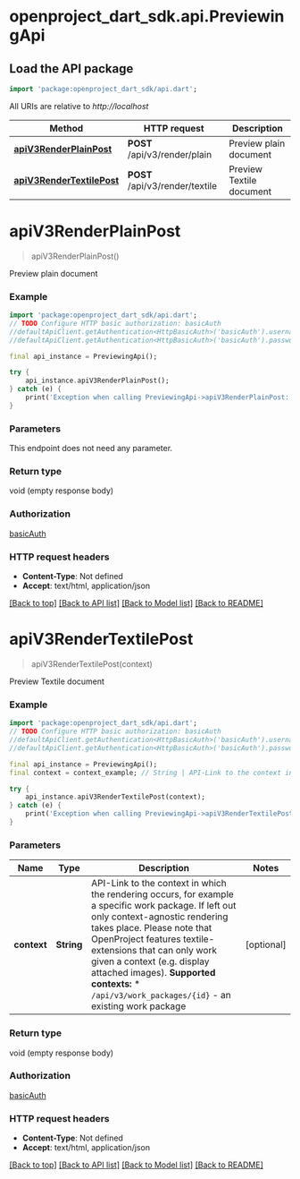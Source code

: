 # openproject_dart_sdk.api.PreviewingApi

## Load the API package
```dart
import 'package:openproject_dart_sdk/api.dart';
```

All URIs are relative to *http://localhost*

Method | HTTP request | Description
------------- | ------------- | -------------
[**apiV3RenderPlainPost**](PreviewingApi.md#apiV3RenderPlainPost) | **POST** /api/v3/render/plain | Preview plain document
[**apiV3RenderTextilePost**](PreviewingApi.md#apiV3RenderTextilePost) | **POST** /api/v3/render/textile | Preview Textile document


# **apiV3RenderPlainPost**
> apiV3RenderPlainPost()

Preview plain document

### Example 
```dart
import 'package:openproject_dart_sdk/api.dart';
// TODO Configure HTTP basic authorization: basicAuth
//defaultApiClient.getAuthentication<HttpBasicAuth>('basicAuth').username = 'YOUR_USERNAME'
//defaultApiClient.getAuthentication<HttpBasicAuth>('basicAuth').password = 'YOUR_PASSWORD';

final api_instance = PreviewingApi();

try { 
    api_instance.apiV3RenderPlainPost();
} catch (e) {
    print('Exception when calling PreviewingApi->apiV3RenderPlainPost: $e\n');
}
```

### Parameters
This endpoint does not need any parameter.

### Return type

void (empty response body)

### Authorization

[basicAuth](../README.md#basicAuth)

### HTTP request headers

 - **Content-Type**: Not defined
 - **Accept**: text/html, application/json

[[Back to top]](#) [[Back to API list]](../README.md#documentation-for-api-endpoints) [[Back to Model list]](../README.md#documentation-for-models) [[Back to README]](../README.md)

# **apiV3RenderTextilePost**
> apiV3RenderTextilePost(context)

Preview Textile document

### Example 
```dart
import 'package:openproject_dart_sdk/api.dart';
// TODO Configure HTTP basic authorization: basicAuth
//defaultApiClient.getAuthentication<HttpBasicAuth>('basicAuth').username = 'YOUR_USERNAME'
//defaultApiClient.getAuthentication<HttpBasicAuth>('basicAuth').password = 'YOUR_PASSWORD';

final api_instance = PreviewingApi();
final context = context_example; // String | API-Link to the context in which the rendering occurs, for example a specific work package.  If left out only context-agnostic rendering takes place. Please note that OpenProject features textile-extensions that can only work given a context (e.g. display attached images).  **Supported contexts:**  * `/api/v3/work_packages/{id}` - an existing work package

try { 
    api_instance.apiV3RenderTextilePost(context);
} catch (e) {
    print('Exception when calling PreviewingApi->apiV3RenderTextilePost: $e\n');
}
```

### Parameters

Name | Type | Description  | Notes
------------- | ------------- | ------------- | -------------
 **context** | **String**| API-Link to the context in which the rendering occurs, for example a specific work package.  If left out only context-agnostic rendering takes place. Please note that OpenProject features textile-extensions that can only work given a context (e.g. display attached images).  **Supported contexts:**  * `/api/v3/work_packages/{id}` - an existing work package | [optional] 

### Return type

void (empty response body)

### Authorization

[basicAuth](../README.md#basicAuth)

### HTTP request headers

 - **Content-Type**: Not defined
 - **Accept**: text/html, application/json

[[Back to top]](#) [[Back to API list]](../README.md#documentation-for-api-endpoints) [[Back to Model list]](../README.md#documentation-for-models) [[Back to README]](../README.md)

